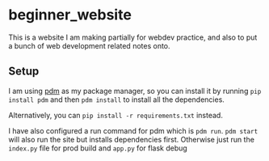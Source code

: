 # beginner_website
This is a website I am making partially for webdev practice, and also to put a bunch of web development related notes onto.

## Setup
I am using [pdm](https://github.com/pdm-project/pdm) as my package manager, so you can install it by running `pip install pdm` and then `pdm install` to install all the dependencies.

Alternatively, you can `pip install -r requirements.txt` instead.

I have also configured a run command for pdm which is `pdm run`. `pdm start` will also run the site but installs dependencies first. Otherwise just run the `index.py` file for prod build and `app.py` for flask debug